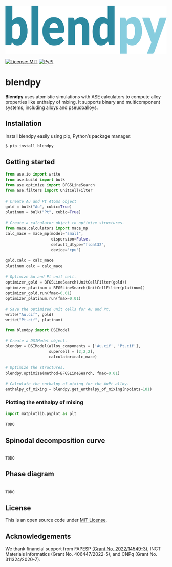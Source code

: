 <p align="center">
<img src="https://raw.githubusercontent.com/leseixas/blendpy/refs/heads/main/logo.png" style="height: 150px"></p>

[![License: MIT](https://img.shields.io/github/license/leseixas/blendpy?color=green&style=for-the-badge)](LICENSE)    [![PyPI](https://img.shields.io/pypi/v/blendpy?color=red&label=version&style=for-the-badge)](https://pypi.org/project/blendpy/)

# blendpy
**Blendpy** uses atomistic simulations with ASE calculators to compute alloy properties like enthalpy of mixing. It supports binary and multicomponent systems, including alloys and pseudoalloys.

## Installation

Install blendpy easily using pip, Python’s package manager:
```bash
$ pip install blendpy
```

## Getting started

```python
from ase.io import write
from ase.build import bulk
from ase.optimize import BFGSLineSearch
from ase.filters import UnitCellFilter

# Create Au and Pt Atoms object
gold = bulk("Au", cubic=True)
platinum = bulk("Pt", cubic=True)

# Create a calculator object to optimize structures.
from mace.calculators import mace_mp
calc_mace = mace_mp(model="small",
                    dispersion=False,
                    default_dtype="float32",
                    device='cpu')

gold.calc = calc_mace
platinum.calc = calc_mace

# Optimize Au and Pt unit cell.
optimizer_gold = BFGSLineSearch(UnitCellFilter(gold))
optimizer_platinum = BFGSLineSearch(UnitCellFilter(platinum))
optimizer_gold.run(fmax=0.01)
optimizer_platinum.run(fmax=0.01)

# Save the optimized unit cells for Au and Pt.
write("Au.cif", gold)
write("Pt.cif", platinum)

```

```python
from blendpy import DSIModel

# Create a DSIModel object.
blendpy = DSIModel(alloy_components = ['Au.cif', 'Pt.cif'],
                   supercell = [2,2,2],
                   calculator=calc_mace)

# Optimize the structures.
blendpy.optimize(method=BFGSLineSearch, fmax=0.01)

# Calculate the enthalpy of mixing for the AuPt alloy.
enthalpy_of_mixing = blendpy.get_enthalpy_of_mixing(npoints=101)
```

### Plotting the enthalpy of mixing

```python
import matplotlib.pyplot as plt

TODO

```

## Spinodal decomposition curve

```python

TODO

```

## Phase diagram

```python

TODO

```


## License

This is an open source code under [MIT License](LICENSE).

## Acknowledgements

We thank financial support from FAPESP [(Grant No. 2022/14549-3)](https://bvs.fapesp.br/pt/auxilios/111791/materiais-de-alta-entropia-inteligiveis-desenvolvendo-modelos-dados-e-aplicacoes/), INCT Materials Informatics (Grant No. 406447/2022-5), and CNPq (Grant No. 311324/2020-7).